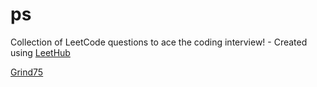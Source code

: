 # ps
Collection of LeetCode questions to ace the coding interview! - Created using [LeetHub](https://github.com/QasimWani/LeetHub)

[Grind75](https://www.techinterviewhandbook.org/grind75?hours=6&weeks=11)
